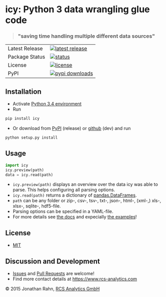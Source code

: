 # icy: Python 3 data wrangling glue code
> ### "saving time handling multiple different data sources"

<table>
<tr>
  <td>Latest Release</td>
  <td>
	<a href="https://pypi.python.org/pypi/icy/">
	<img src="https://img.shields.io/pypi/v/icy.svg" alt="latest release" />
    </a>
  </td>
</tr>
<tr>
  <td>Package Status</td>
  <td>
	<a href="https://pypi.python.org/pypi/icy/">
	<img src="https://img.shields.io/pypi/status/icy.svg" alt="status" />
    </a>
  </td>
</tr>
<tr>
  <td>License</td>
  <td>
  	<a href="https://github.com/rcs-analytics/icy/blob/master/LICENSE">
	<img src="https://img.shields.io/pypi/l/icy.svg" alt="license" />
    </a>
  </td>
</tr>
<tr>
  <td>PyPI</td>
  <td>
    <a href="https://pypi.python.org/pypi/icy/">
    <img src="https://img.shields.io/pypi/dm/icy.svg" alt="pypi downloads" />
    </a>
  </td>
</tr>
</table>


## Installation

  * Activate [Python 3.4 environment](https://docs.python.org/3/library/venv.html#creating-virtual-environments)
  * Run
```sh
pip install icy
```
  * Or download from [PyPI](https://pypi.python.org/pypi/icy) (release) or [github](https://github.com/rcs-analytics/icy) (dev) and run
```sh
python setup.py install
```


## Usage

```python
import icy
icy.preview(path)
data = icy.read(path)
```
  * `icy.preview(path)` displays an overview over the data icy was able to parse. This helps configuring all parsing options.
  * `icy.read(path)` returns a dictionary of [pandas.DataFrames](http://pandas.pydata.org/pandas-docs/stable/generated/pandas.DataFrame.html).
  * `path` can be any folder or zip-, csv-, tsv-, txt-, json-, html-, (xml-,) xls-, xlsx-, sqlite-, hdf5-file.
  * Parsing options can be specified in a YAML-file.
  * For more details see [the docs](https://pythonhosted.org/icy/) and expecially [the examples](https://pythonhosted.org/icy/examples.html)!


## License

  * [MIT](https://github.com/rcs-analytics/icy/blob/master/LICENSE)


## Discussion and Development

  * [Issues](https://github.com/rcs-analytics/icy/issues) and [Pull Requests](https://github.com/rcs-analytics/icy/pulls) are welcome!
  * Find more contact details at https://www.rcs-analytics.com


© 2015 Jonathan Rahn, [RCS Analytics GmbH](https://www.rcs-analytics.com)